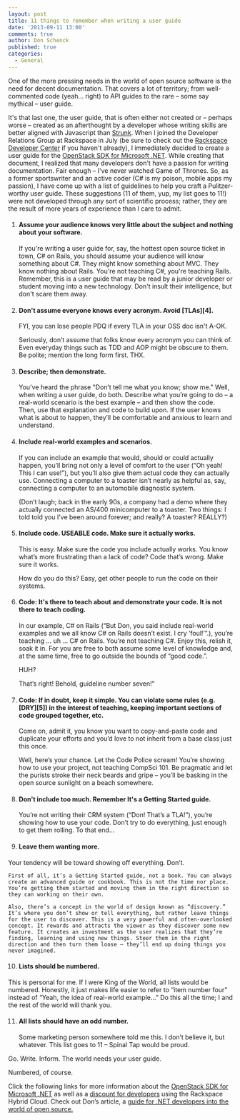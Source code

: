 ```yaml
---
layout: post
title: 11 things to remember when writing a user guide
date: '2013-09-11 13:00'
comments: true
author: Don Schenck
published: true
categories:
  - General
---
```


One of the more pressing needs in the world of open source software is the need
for decent documentation. That covers a lot of territory; from well-commented
code (yeah… right) to API guides to the rare – some say mythical – user guide.

It's that last one, the user guide, that is often either not created or –
perhaps worse – created as an afterthought by a developer whose writing skills
are better aligned with Javascript than [Strunk][1]. When I joined the Developer
Relations Group at Rackspace in July (be sure to check out the
[Rackspace Developer Center][2] if you haven't already), I immediately decided
to create a user guide for the [OpenStack SDK for Microsoft .NET][3]. While
creating that document, I realized that many developers don't have a passion
for writing documentation. Fair enough – I've never watched Game of Thrones.
So, as a former sportswriter and an active coder (C# is my poison, mobile apps
my passion), I have come up with a list of guidelines to help you craft a
Pulitzer-worthy user guide. These suggestions (11 of them, yup, my list goes to 11!)
were not developed through any sort of scientific process; rather, they are the
result of more years of experience than I care to admit.

<!-- more -->

1. <h4>Assume your audience knows very little about the subject and nothing about your software.</h4>

	If you're writing a user guide for, say, the hottest open source ticket in town, C# on Rails, you should assume your audience will know something about C#. They might know something about MVC. They know nothing about Rails. You're not teaching C#, you're teaching Rails. Remember, this is a user guide that may be read by a junior developer or student moving into a new technology. Don't insult their intelligence, but don't scare them away.


2. <h4>Don't assume everyone knows every acronym. Avoid [TLAs][4].</h4>

	FYI, you can lose people PDQ if every TLA in your OSS doc isn't A-OK.

	Seriously, don’t assume that folks know every acronym you can think of. Even everyday things such as TDD and AOP might be obscure to them. Be polite; mention the long form first. THX.


3. <h4>Describe; then demonstrate.</h4>

	You’ve heard the phrase "Don’t tell me what you know; show me." Well, when writing a user guide, do both. Describe what you’re going to do – a real-world scenario is the best example – and then show the code. Then, use that explanation and code to build upon. If the user knows what is about to happen, they’ll be comfortable and anxious to learn and understand.

4. <h4>Include real-world examples and scenarios.</h4>

	If you can include an example that would, should or could actually happen, you’ll bring not only a level of comfort to the user (“Oh yeah! This I can use!”), but you’ll also give them actual code they can actually use. Connecting a computer to a toaster isn’t nearly as helpful as, say, connecting a computer to an automobile diagnostic system.

	(Don’t laugh; back in the early 90s, a company had a demo where they actually connected an AS/400 minicomputer to a toaster. Two things: I told told you I’ve been around forever; and really? A toaster? REALLY?)

5.	<h4>Include code. USEABLE code. Make sure it actually works.</h4>

	This is easy. Make sure the code you include actually works. You know what’s more frustrating than a lack of code? Code that’s wrong. Make sure it works.

	How do you do this? Easy, get other people to run the code on their systems.

6.	<h4>Code: It's there to teach about and demonstrate your code. It is not there to teach coding.</h4>

	In our example, C# on Rails (“But Don, you said include real-world examples and we all know C# on Rails doesn’t exist. I cry ‘foul!’”.), you’re teaching … uh … C# on Rails. You’re not teaching C#. Enjoy this, relish it, soak it in. For you are free to both assume some level of knowledge and, at the same time, free to go outside the bounds of “good code.”.

	HUH?

	That’s right! Behold, guideline number seven!”

7.	<h4>Code: If in doubt, keep it simple. You can violate some rules (e.g. [DRY][5]) in the interest of teaching, keeping important sections of code grouped together, etc.</h4>

	Come on, admit it, you know you want to copy-and-paste code and duplicate your efforts and you’d love to not inherit from a base class just this once.

	Well, here’s your chance. Let the Code Police scream! You’re showing how to use your project, not teaching CompSci 101. Be pragmatic and let the purists stroke their neck beards and gripe – you’ll be basking in the open source sunlight on a beach somewhere.

8.	<h4>Don't include too much. Remember It's a Getting Started guide.</h4>

	You’re not writing their CRM system (“Don! That’s a TLA!”), you’re showing how to use your code. Don’t try to do everything, just enough to get them rolling. To that end…

9.	<h4>Leave them wanting more.</h4>

   Your tendency will be toward showing off everything. Don’t.

	First of all, it’s a Getting Started guide, not a book. You can always create an advanced guide or cookbook. This is not the time nor place. You’re getting them started and moving them in the right direction so they can working on their own.

	Also, there’s a concept in the world of design known as “discovery.” It’s where you don’t show or tell everything, but rather leave things for the user to discover. This is a very powerful and often-overlooked concept. It rewards and attracts the viewer as they discover some new feature. It creates an investment as the user realizes that they’re finding, learning and using new things. Steer them in the right direction and then turn them loose – they’ll end up doing things you never imagined.

10.	<h4>Lists should be numbered.</h4>

   This is personal for me. If I were King of the World, all lists would be numbered. Honestly, it just makes life easier to refer to “item number four” instead of “Yeah, the idea of real-world example…” Do this all the time; I and the rest of the world will thank you.

11.	<h4>All lists should have an odd number.</h4>

	Some marketing person somewhere told me this. I don’t believe it, but whatever. This list goes to 11  – Spinal Tap would be proud.

Go. Write. Inform. The world needs your user guide.

Numbered, of course.

Click the following links for more information about the [OpenStack SDK for Microsoft .NET][6] as well as a [discount for developers][7] using the Rackspace Hybrid Cloud. Check out Don’s article, a [guide for .NET developers into the world of open source.][8]


  [1]: http://en.wikipedia.org/wiki/The_Elements_of_Style
  [2]: http://developer.rackspace.com/
  [3]: https://github.com/openstacknetsdk/openstack.net/wiki/Getting-Started-With-The-OpenStack-NET-SDK
  [4]: http://en.wikipedia.org/wiki/Three-letter_acronym
  [5]: http://en.wikipedia.org/wiki/Don%27t_repeat_yourself
  [6]: http://openstacknetsdk.org/
  [7]: http://developer.rackspace.com/devtrial/
  [8]: http://www.rackspace.com/blog/a-net-developers-guide-to-the-world-of-open-source/
